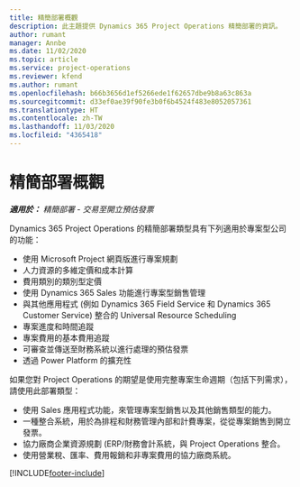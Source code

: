```yaml
---
title: 精簡部署概觀
description: 此主題提供 Dynamics 365 Project Operations 精簡部署的資訊。
author: rumant
manager: Annbe
ms.date: 11/02/2020
ms.topic: article
ms.service: project-operations
ms.reviewer: kfend
ms.author: rumant
ms.openlocfilehash: b66b3656d1ef5266ede1f62657dbe9b8a63c863a
ms.sourcegitcommit: d33ef0ae39f90fe3b0f6b4524f483e8052057361
ms.translationtype: HT
ms.contentlocale: zh-TW
ms.lasthandoff: 11/03/2020
ms.locfileid: "4365418"
---
```

# <a name="lite-deployment-overview"></a>精簡部署概觀

_**適用於：** 精簡部署 - 交易至開立預估發票_

Dynamics 365 Project Operations 的精簡部署類型具有下列適用於專案型公司的功能：

- 使用 Microsoft Project 網頁版進行專案規劃
- 人力資源的多維定價和成本計算
- 費用類別的類別型定價
- 使用 Dynamics 365 Sales 功能進行專案型銷售管理
- 與其他應用程式 (例如 Dynamics 365 Field Service 和 Dynamics 365 Customer Service) 整合的 Universal Resource Scheduling
- 專案進度和時間追蹤
- 專案費用的基本費用追蹤
- 可審查並傳送至財務系統以進行處理的預估發票
- 透過 Power Platform 的擴充性

如果您對 Project Operations 的期望是使用完整專案生命週期（包括下列需求），請使用此部署類型：

- 使用 Sales 應用程式功能，來管理專案型銷售以及其他銷售類型的能力。
- 一種整合系統，用於為排程和財務管理內部和計費專案，從從專案銷售到開立發票。
- 協力廠商企業資源規劃 (ERP/財務會計系統，與 Project Operations 整合。
- 使用營業稅、匯率、費用報銷和非專案費用的協力廠商系統。


[!INCLUDE[footer-include](../includes/footer-banner.md)]